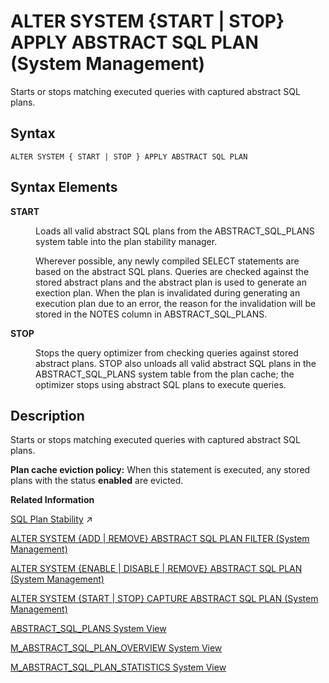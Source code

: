<!-- loio935ecd1974af406a91bc1cb60a0e5ef5 -->

# ALTER SYSTEM \{START | STOP\} APPLY ABSTRACT SQL PLAN \(System Management\)

Starts or stops matching executed queries with captured abstract SQL plans.



<a name="loio935ecd1974af406a91bc1cb60a0e5ef5__section_qbl_mp2_qz"/>

## Syntax

```
ALTER SYSTEM { START | STOP } APPLY ABSTRACT SQL PLAN
```



<a name="loio935ecd1974af406a91bc1cb60a0e5ef5__section_ky4_3ck_y2b"/>

## Syntax Elements


<dl>
<dt><b>

START

</b></dt>
<dd>

Loads all valid abstract SQL plans from the ABSTRACT\_SQL\_PLANS system table into the plan stability manager.

Wherever possible, any newly compiled SELECT statements are based on the abstract SQL plans. Queries are checked against the stored abstract plans and the abstract plan is used to generate an exection plan. When the plan is invalidated during generating an execution plan due to an error, the reason for the invalidation will be stored in the NOTES column in ABSTRACT\_SQL\_PLANS.



</dd><dt><b>

STOP

</b></dt>
<dd>

Stops the query optimizer from checking queries against stored abstract plans. STOP also unloads all valid abstract SQL plans in the ABSTRACT\_SQL\_PLANS system table from the plan cache; the optimizer stops using abstract SQL plans to execute queries.



</dd>
</dl>



<a name="loio935ecd1974af406a91bc1cb60a0e5ef5__section_ifw_xsz_pz"/>

## Description

Starts or stops matching executed queries with captured abstract SQL plans.

**Plan cache eviction policy:** When this statement is executed, any stored plans with the status **enabled** are evicted.

**Related Information**  


[SQL Plan Stability](https://help.sap.com/viewer/f9c5015e72e04fffa14d7d4f7267d897/2024_1_QRC/en-US/deab4aee414e4b00a3df5666a44adfff.html "SQL Plan Stability can be used to guarantee the consistent optimal performance of select statements by capturing query execution plans so that exactly the same plan can be reused when the query is executed again.") :arrow_upper_right:

[ALTER SYSTEM \{ADD | REMOVE\} ABSTRACT SQL PLAN FILTER \(System Management\)](alter-system-add-remove-abstract-sql-plan-filter-system-management-9c6ac16.md "Starts or stops capturing abstract SQL plans for queries that match the specified filters.")

[ALTER SYSTEM \{ENABLE | DISABLE | REMOVE\} ABSTRACT SQL PLAN \(System Management\)](alter-system-enable-disable-remove-abstract-sql-plan-system-management-031158f.md "Enables or disables execution plan generation for abstract SQL plans, or removes plans from the ABSTRACT_SQL_PLANS table.")

[ALTER SYSTEM \{START | STOP\} CAPTURE ABSTRACT SQL PLAN \(System Management\)](alter-system-start-stop-capture-abstract-sql-plan-system-management-dc46271.md "Starts or stops capturing abstract SQL plans for queries that are executed against the database.")

[ABSTRACT\_SQL\_PLANS System View](../../020-System-Views-Reference/021-System-Views/abstract-sql-plans-system-view-ba830ef.md "Lists information about abstract SQL plans.")

[M\_ABSTRACT\_SQL\_PLAN\_OVERVIEW System View](../../020-System-Views-Reference/022-Monitoring-Views/m-abstract-sql-plan-overview-system-view-03aa3ad.md "Provides the status of each Plan Stability Manager on every index server in SAP HANA.")

[M\_ABSTRACT\_SQL\_PLAN\_STATISTICS System View](../../020-System-Views-Reference/022-Monitoring-Views/m-abstract-sql-plan-statistics-system-view-35af7f2.md "Provides SQL query runtime statistics.")

